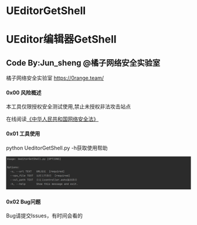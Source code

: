 # UEditorGetShell
# UEditor编辑器GetShell

## Code By:Jun_sheng @橘子网络安全实验室

橘子网络安全实验室 https://0range.team/

#### 0x00 风险概述

本工具仅限授权安全测试使用,禁止未授权非法攻击站点

在线阅读[《中华人民共和国网络安全法》](http://wglj.pds.gov.cn//upload/files/2020/4/1415254915.docx)

#### 0x01 工具使用

python UeditorGetShell.py -h获取使用帮助

![1.png](img/1.png)

#### 0x02 Bug问题

Bug请提交Issues，有时间会看的
